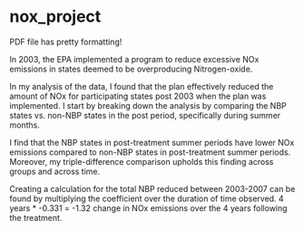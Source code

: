 # nox_project
PDF file has pretty formatting!

In 2003, the EPA implemented a program to reduce excessive NOx emissions in states deemed to be overproducing Nitrogen-oxide. 

In my analysis of the data, I found that the plan effectively reduced the amount of NOx for participating states post 2003 when the plan was implemented. I start by breaking down the analysis by comparing the NBP states vs. non-NBP states in the post period, specifically during summer months. 

I find that the NBP states in post-treatment summer periods have lower NOx emissions compared to non-NBP states in post-treatment summer periods. Moreover, my triple-difference comparison upholds this finding across groups and across time. 

Creating a calculation for the total NBP reduced between 2003-2007 can be found by multiplying the coefficient over the duration of time observed. 4 years * -0.331 = -1.32 change in NOx emissions over the 4 years following the treatment. 




